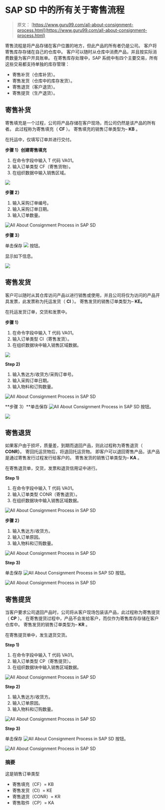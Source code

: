 # SAP SD 中的所有关于寄售流程

> 原文： [https://www.guru99.com/all-about-consignment-process.html](https://www.guru99.com/all-about-consignment-process.html)

寄售流程是将产品存储在客户位置的地方，但此产品的所有者仍是公司。 客户将寄售库存存储在自己的仓库中。 客户可以随时从仓库中消费产品，并且按实际消费数量为客户开具账单。 在寄售库存处理中，SAP 系统中有四个主要交易，所有这些交易都支持单独的库存管理：

*   寄售补货（仓库补货）。
*   寄售发货（仓库中的库存发货）。
*   寄售退货（客户退货）。
*   寄售提货（生产退货）。

## 寄售补货

寄售填充是一个过程，公司将产品存储在客户现场，而公司仍然是该产品的所有者。 此过程称为寄售填充（ **CF** ）。 寄售填充的销售订单类型为– **KB** 。

在托运中，仅填写订单并进行交付。

**步骤 1）创建寄售填充**

1.  在命令字段中输入 T 代码 VA01。
2.  输入订单类型 CF（寄售货物）。
3.  在组织数据中输入销售区域。

[![](img/bcbd79ce77b5e03fd599fb91f9fd9a09.png)](/images/sap/2012/11/11.png)

**步骤 2）**

1.  输入采购订单编号。
2.  输入采购订单日期。
3.  输入订单数量。

![All About Consignment Process in SAP SD](img/e63cc2984a52904d786c85419c3911f1.png)

**步骤 3）**

单击保存 [![](img/e4713046adf3c2f944bd91528a356497.png)](/images/sap/2012/12/save.png) 按钮。

显示如下信息。

[![](img/1c2c0dfdd4dc777d41ce5a2e0e719015.png)](/images/sap/2012/11/31.png)

## 寄售发货

客户可以随时从其仓库访问产品以进行销售或使用，并且公司将仅为访问的产品开具发票，此发票称为托运发货（ **CI** ）。 寄售发货的销售订单类型为– **KE。**

在托运发货订单，交货和发票中。

**步骤 1）**

1.  在命令字段中输入 T 代码 VA01。
2.  输入订单类型 CI（寄售发货）。
3.  在组织数据块中输入销售区域数据。

[![](img/0a09491a8f919151f6128f37edb9bd0b.png)](/images/sap/2012/12/CONSIGNMENT_ISSU11.png)

**Step 2)**

1.  输入售达方/收货方/采购订单号。
2.  输入采购订单日期。
3.  输入物料和订购数量。

![All About Consignment Process in SAP SD](img/92a4238fb263db01607ab19122f8f43b.png)

**步骤 3）**单击保存 ![All About Consignment Process in SAP SD](img/25823fa6fe223f295e7e3b865a667bd7.png) 按钮。

[![](img/53b1810330e5dacee22dfe9b13daa662.png)](/images/sap/2012/12/CONSIGNMENT_ISSU3.png)

## 寄售退货

如果客户由于损坏，质量差，到期而退回产品，则此过程称为寄售退货（ **CONR）**。 寄回托运货物后，将退回托运货物。 即客户可以退回寄售产品，该产品是通过寄售发行过程发行给客户的。 寄售发货的销售订单类型为– **KA** 。

在寄售退货单，交货，发票和退货信用证中进行。

**Step 1)**

1.  在命令字段中输入 T 代码 VA01。
2.  输入订单类型 CONR（寄售退货）。
3.  在组织数据块中输入销售区域数据。

![All About Consignment Process in SAP SD](img/aab27c85d1768ff441d2468fa2845bee.png)

**步骤 2）**

1.  输入售达方/收货方。
2.  输入订单原因。
3.  输入物料和订购数量。

![All About Consignment Process in SAP SD](img/6998a16f3838761d4312d7a6e6e6716e.png)

**Step 3)**

单击保存 ![All About Consignment Process in SAP SD](img/8b49c7aa00bbdaabb04449b2e4bccf18.png) 按钮。

![All About Consignment Process in SAP SD](img/3af88874a52635795ae4e6aad840cbcb.png)

## 寄售提货

当客户要求公司退回产品时，公司将从客户现场包装该产品，此过程称为寄售提货（ **CP** ）。 在寄售提货过程中，产品不会发给客户，而仅作为寄售库存存储在客户仓库中。 寄售发货的销售订单类型为– **KR** 。

在寄售提货单中，发生退货交货。

**Step 1)**

1.  在命令字段中输入 T 代码 VA01。
2.  输入订单类型 CP（寄售提货）。
3.  在组织数据块中输入销售区域数据。

![All About Consignment Process in SAP SD](img/1bb23194b2406932e8fdc8b7b4310c00.png)

**Step 2)**

1.  输入售达方/收货方。
2.  输入订单原因。
3.  输入物料和订购数量。

![All About Consignment Process in SAP SD](img/9aa1f91f30317eb376f463711320a909.png)

**Step 3)**

单击保存 ![All About Consignment Process in SAP SD](img/25823fa6fe223f295e7e3b865a667bd7.png) 按钮。

![All About Consignment Process in SAP SD](img/1f6eadd52f671941e8763c28fbca2abd.png)

### 摘要

这是销售订单类型

*   寄售填充（CF）= KB
*   寄售发货（CI）= KE
*   寄售退货（CONR）= KR
*   寄售取件（CP）= KA